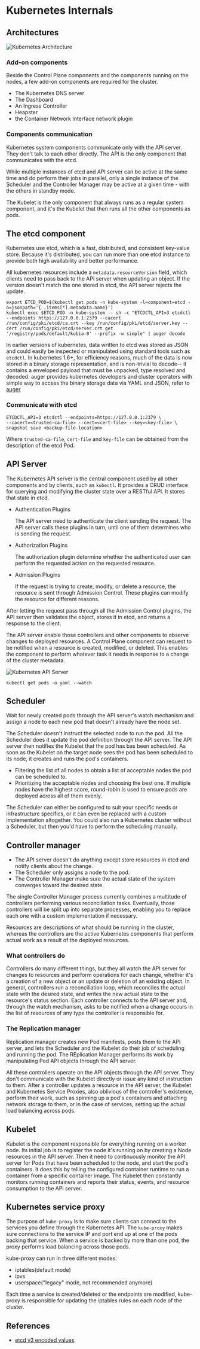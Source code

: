 # Kubernetes Internals

## Architectures

![Kubernetes Architecture](./images/kubernetes_architectures.jpeg)

### Add-on components

Beside the Control Plane components and the components running on the nodes, a
few add-on components are required for the cluster.

* The Kubernetes DNS server
* The Dashboard
* An Ingress Controller
* Heapster
* the Container Network Interface network plugin

### Components communication

Kubernetes system components communicate only with the API server. They don't
talk to each other directly. The API is the only component that communicates
with the etcd.

While multiple instances of etcd and API server can be active at the same time
and do perform their jobs in parallel, only a single instance of the Scheduler
and the Controller Manager may be active at a given time - with the others in
standby mode.

The Kubelet is the only component that always runs as a regular system
component, and it's the Kubelet that then runs all the other components as pods.

## The etcd component

Kubernetes use etcd, which is a fast, distributed, and consistent key-value
store. Because it's distributed, you can run more than one etcd instance to
provide both high availability and better performance.

All kubernetes resources include a `metadata.resourceVersion` field, which
clients need to pass back to the API server when updating an object. If the
version doesn't match the one stored in etcd, the API server rejects the update.

```shell
export ETCD_POD=$(kubectl get pods -n kube-system -l=component=etcd -o=jsonpath='{ .items[*].metadata.name}')
kubectl exec $ETCD_POD -n kube-system -- sh -c "ETCDCTL_API=3 etcdctl --endpoints https://127.0.0.1:2379 --cacert /run/config/pki/etcd/ca.crt --key /run/config/pki/etcd/server.key --cert /run/config/pki/etcd/server.crt get '/registry/pods/default/kubia-0' --prefix -w simple" | auger decode
```

In earlier versions of kubernetes, data written to etcd was stored as JSON and
could easily be inspected or manipulated using standard tools such as `etcdctl`.
In kubernetes 1.6+, for efficiency reasons, much of the data is now stored in a
binary storage representation, and is non-trivial to decode-- it contains a
enveloped payload that must be unpacked, type resolved and decoded. auger
provides kubernetes developers and cluster operators with simple way to access
the binary storage data via YAML and JSON, refer to
[auger](https://github.com/jpbetz/auger)

### Communicate with etcd

```shell
ETCDCTL_API=3 etcdctl --endpoints=https://127.0.0.1:2379 \
--cacert=<trusted-ca-file> --cert=<cert-file> --key=<key-file> \
snapshot save <backup-file-location>
```

Where `trusted-ca-file`, `cert-file` and `key-file` can be obtained from the
description of the etcd Pod.

## API Server

The Kubernetes API server is the central component used by all other components
and by clients, such as `kubectl`. It provides a CRUD interface for querying and
modifying the cluster state over a RESTful API. It stores that state in etcd.

* Authentication Plugins

  The API server need to authenticate the client sending the request. The API
  server calls these plugins in turn, until one of them determines who is
  sending the request.
* Authorization Plugins

  The authorization plugin determine whether the authenticated user can perform
  the requested action on the requested resource.
* Admission Plugins

  If the request is trying to create, modify, or delete a resource, the resource
  is sent through Admission Control. These plugins can modify the resource for
  different reasons.

After letting the request pass through all the Admission Control plugins, the
API server then validates the object, stores it in etcd, and returns a response
to the client.

The API server enable those controllers and other components to observe changes
to deployed resources. A Control Plane component can request to be notified
when a resource is created, modified, or deleted. This enables the component to
perform whatever task it needs in response to a change of the cluster metadata.

![Kubernetes API Server](./images/kubernetes_api_server.png)

```shell
kubectl get pods -o yaml --watch
```

## Scheduler

Wait for newly created pods through the API server's watch mechanism and assign
a node to each new pod that doesn't already have the node set.

The Scheduler doesn't instruct the selected node to run the pod. All the
Scheduler does it update the pod definition through the API server. The API
server then notifies the Kubelet that the pod has bas been scheduled. As soon as
the Kubelet on the target node sees the pod has been scheduled to its node, it
creates and runs the pod's containers.

* Filtering the list of all nodes to obtain a list of acceptable nodes the pod
  can be scheduled to.
* Prioritizing the acceptable nodes and choosing the best one. If multiple nodes
  have the highest score, round-robin is used to ensure pods are deployed across
  all of them evenly.

The Scheduler can either be configured to suit your specific needs or
infrastructure specifics, or it can even be replaced with a custom
implementation altogether. You could also run a Kubernetes cluster without a
Scheduler, but then you'd have to perform the scheduling manually.

## Controller manager

* The API server doesn't do anything except store resources in etcd and notify
  clients about the change.
* The Scheduler only assigns a node to the pod.
* The Controller Manager make sure the actual state of the system converges
  toward the desired state.

The single Controller Manager process currently combines a multitude of
controllers performing various reconciliation tasks. Eventually, those
controllers will be split up into separate processes, enabling you to replace
each one with a custom implementation if necessary.

Resources are descriptions of what should be running in the cluster, whereas the
controllers are the active Kubernetes components that perform actual work as a
result of the deployed resources.

### What controllers do

Controllers do many different things, but they all watch the API server for
changes to resources and perform operations for each change, whether it's a
creation of a new object or an update or deletion of an existing object. In
general, controllers run a reconciliation loop, which reconciles the actual
state with the desired state, and writes the new actual state to the resource's
status section. Each controller connects to the API server and, through the
watch mechanism, asks to be notified when a change occurs in the list of
resources of any type the controller is responsible for.

### The Replication manager

Replication manager creates new Pod manifests, posts them to the API server, and
lets the Scheduler and the Kubelet do their job of scheduling and running the
pod. The REplication Manager performs its work by manipulating Pod API objects
through the API server.

All these controllers operate on the API objects through the API server. They
don't communicate with the Kubelet directly or issue any kind of instruction to
them. After a controller updates a resource in the API server, the Kubelet and
Kubernetes Service Proxies, also oblivious of the controller's existence,
perform their work, such as spinning up a pod's containers and attaching network
storage to them, or in the case of services, setting up the actual load
balancing across pods.

## Kubelet

Kubelet is the component responsible for everything running on a worker node.
Its initial job is to register the node it's running on by creating a Node
resources in the API server. Then it need to continuously monitor the API server
for Pods that have been scheduled to the node, and start the pod's containers.
It does this by telling the configured container runtime to run a container from
a specific container image. The Kubelet then constantly monitors running
containers and reports their status, events, and resource consumption to the
API server.

## Kubernetes service proxy

The purpose of `kube-proxy` is to make sure clients can connect to the services
you define through the Kubernetes API. The `kube-proxy` makes sure connections
to the service IP and port end up at one of the pods backing that service. When
a service is backed by more than one pod, the proxy performs load balancing
across those pods.

kube-proxy can run in three different modes:

* iptables(default mode)
* ipvs
* userspace("legacy" mode, not recommended anymore)

Each time a service is created/deleted or the endpoints are modified, kube-proxy
is responsible for updating the iptables rules on each node of the cluster.

## References

* [etcd v3 encoded values](https://stackoverflow.com/questions/45744534/etcd-v3-cant-read-encoded-values)
